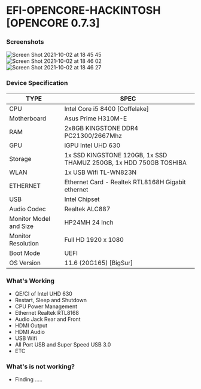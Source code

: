 # EFI-OPENCORE-HACKINTOSH [OPENCORE 0.7.3]

### Screenshots

![Screen Shot 2021-10-02 at 18 45 45](https://user-images.githubusercontent.com/25970273/135744222-76712fc2-1e35-4b3d-b3bb-9f111f6e0a60.png)
![Screen Shot 2021-10-02 at 18 46 02](https://user-images.githubusercontent.com/25970273/135744223-391db96c-3422-442a-a58b-b5000ca78437.png)
![Screen Shot 2021-10-02 at 18 46 27](https://user-images.githubusercontent.com/25970273/135744228-3dafb7fa-21a5-4c06-9e81-1da241e8500b.png)


### Device Specification
|TYPE|SPEC  |
|--|--|
|CPU|Intel Core i5 8400 [Coffelake]|
|Motherboard|Asus Prime H310M-E|
|RAM|2x8GB KINGSTONE DDR4 PC21300/2667Mhz|
|GPU|iGPU Intel UHD 630|
|Storage|1x SSD KINGSTONE 120GB, 1x SSD THAMUZ 250GB, 1x HDD 750GB TOSHIBA|
|WLAN|1x USB Wifi TL-WN823N|
|ETHERNET| Ethernet Card - Realtek RTL8168H Gigabit ethernet |
|USB|Intel Chipset|
|Audio Codec|Realtek ALC887|
|Monitor Model and Size| HP24MH 24 Inch|
|Monitor Resolution|Full HD 1920 x 1080|
|Boot Mode|UEFI|
|OS Version| 11.6 (20G165) [BigSur]|

### What's Working
- QE/CI of Intel UHD 630
- Restart, Sleep and Shutdown
- CPU Power Management
- Ethernet Realtek RTL8168
- Audio Jack Rear and Front
- HDMI Output
- HDMI Audio
- USB Wifi
- All Port USB and Super Speed USB 3.0
- ETC

### What's is not working?
- Finding .....
